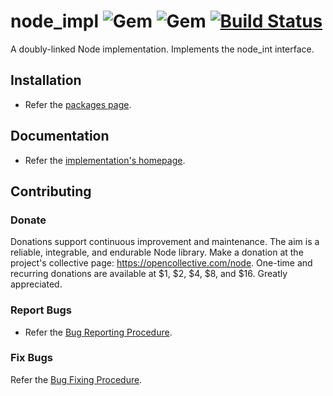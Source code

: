 # node_impl ![Gem](https://img.shields.io/gem/v/node_impl) ![Gem](https://img.shields.io/gem/dt/node_impl) [![Build Status](https://travis-ci.com/Diligent-Software-LLC/node_impl.svg?branch=master)](https://travis-ci.com/Diligent-Software-LLC/node_impl)

A doubly-linked Node implementation. Implements the node_int interface.

## Installation

- Refer the [packages page](https://docs.diligentsoftware.org/node/packages).

## Documentation

- Refer the [implementation's homepage](https://docs.diligentsoftware.org/node/implementation).

## Contributing

### Donate

Donations support continuous improvement and maintenance. The aim is a reliable,
integrable, and endurable Node library. Make a donation at the project's 
collective page: https://opencollective.com/node. One-time and recurring 
donations are available at $1, $2, $4, $8, and $16. Greatly appreciated.

### Report Bugs

- Refer the [Bug Reporting Procedure](https://github.com/Diligent-Software-LLC/node_impl/issues/1).

### Fix Bugs

Refer the [Bug Fixing Procedure](https://github.com/Diligent-Software-LLC/node_impl/issues/2).
